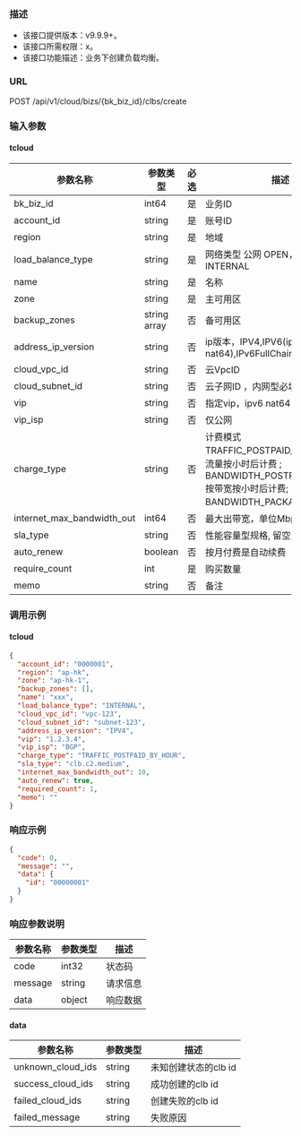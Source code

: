 ### 描述

- 该接口提供版本：v9.9.9+。
- 该接口所需权限：x。
- 该接口功能描述：业务下创建负载均衡。

### URL

POST /api/v1/cloud/bizs/{bk_biz_id}/clbs/create

### 输入参数

#### tcloud

| 参数名称                       | 参数类型         | 必选 | 描述                                                                                                      |
|----------------------------|--------------|----|---------------------------------------------------------------------------------------------------------|
| bk_biz_id                  | int64        | 是  | 业务ID                                                                                                    |
| account_id                 | string       | 是  | 账号ID                                                                                                    |
| region                     | string       | 是  | 地域                                                                                                      |
| load_balance_type          | string       | 是  | 网络类型  公网 OPEN，内网 INTERNAL                                                                               |
| name                       | string       | 是  | 名称                                                                                                      |
| zone                       | string       | 是  | 主可用区                                                                                                    |
| backup_zones               | string array | 否  | 备可用区                                                                                                    |
| address_ip_version         | string       | 否  | ip版本，IPV4,IPV6(ipv6 nat64),IPv6FullChain(ipv6)                                                          |
| cloud_vpc_id               | string       | 否  | 云VpcID                                                                                                  |
| cloud_subnet_id            | string       | 否  | 云子网ID ，内网型必填                                                                                            |
| vip                        | string       | 否  | 指定vip，ipv6 nat64 不支持                                                                                    |
| vip_isp                    | string       | 否  | 仅公网                                                                                                     |
| charge_type                | string       | 否  | 计费模式 TRAFFIC_POSTPAID_BY_HOUR 按流量按小时后计费 ; BANDWIDTH_POSTPAID_BY_HOUR 按带宽按小时后计费; BANDWIDTH_PACKAGE 带宽包计费 |
| internet_max_bandwidth_out | int64        | 否  | 最大出带宽，单位Mbps                                                                                            |
| sla_type                   | string       | 否  | 性能容量型规格, 留空为共享型                                                                                         |
| auto_renew                 | boolean      | 否  | 按月付费是自动续费                                                                                               |
| require_count	             | int          | 是  | 购买数量                                                                                                    |
| memo                       | string       | 否  | 备注                                                                                                      |

### 调用示例

#### tcloud

```json
{
  "account_id": "0000001",
  "region": "ap-hk",
  "zone": "ap-hk-1",
  "backup_zones": [],
  "name": "xxx",
  "load_balance_type": "INTERNAL",
  "cloud_vpc_id": "vpc-123",
  "cloud_subnet_id": "subnet-123",
  "address_ip_version": "IPV4",
  "vip": "1.2.3.4",
  "vip_isp": "BGP",
  "charge_type": "TRAFFIC_POSTPAID_BY_HOUR",
  "sla_type": "clb.c2.medium",
  "internet_max_bandwidth_out": 10,
  "auto_renew": true,
  "required_count": 1,
  "memo": ""
}
```

### 响应示例

```json
{
  "code": 0,
  "message": "",
  "data": {
    "id": "00000001"
  }
}
```

### 响应参数说明

| 参数名称    | 参数类型   | 描述   |
|---------|--------|------|
| code    | int32  | 状态码  |
| message | string | 请求信息 |
| data    | object | 响应数据 |

#### data

| 参数名称              | 参数类型   | 描述            |
|-------------------|--------|---------------|
| unknown_cloud_ids | string | 未知创建状态的clb id |
| success_cloud_ids | string | 成功创建的clb id   |
| failed_cloud_ids  | string | 创建失败的clb id   |
| failed_message    | string | 失败原因          |
